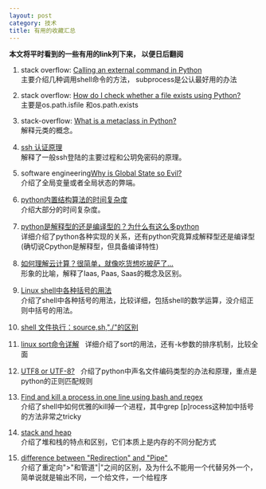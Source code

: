 ```yaml
---
layout: post
category: 技术
title: 有用的收藏汇总
---
```


**本文将平时看到的一些有用的link列下来， 以便日后翻阅**

1. stack overflow: [Calling an external command in Python](https://stackoverflow.com/questions/89228/calling-an-external-command-in-python)    
主要介绍几种调用shell命令的方法， subprocess是公认最好用的办法

2. stack overflow: [How do I check whether a file exists using Python?](https://stackoverflow.com/questions/82831/how-do-i-check-whether-a-file-exists-using-python)    
主要是os.path.isfile 和os.path.exists  

3. stack-overflow: [What is a metaclass in Python?](https://stackoverflow.com/questions/100003/what-is-a-metaclass-in-python)     
解释元类的概念。  

4. [ssh 认证原理](http://itindex.net/detail/48724-ssh-%E8%AE%A4%E8%AF%81-%E5%8E%9F%E7%90%86?utm_source=tuicool&utm_medium=referral)   
解释了一般ssh登陆的主要过程和公玥免密码的原理。

5. software engineering[Why is Global State so Evil?](https://softwareengineering.stackexchange.com/questions/148108/why-is-global-state-so-evil)    
介绍了全局变量或者全局状态的弊端。

6. [python内置结构算法的时间复杂度](https://www.douban.com/note/491584335/)    
介绍大部分的时间复杂度。

7. [python是解释型的还是编译型的？为什么有这么多python](http://www.oschina.net/translate/why-are-there-so-many-pythons)  
详细介绍了python各种实现的关系，还有python究竟算成解释型还是编译型(确切说Cpython是解释型，但具备编译特性)

8. [如何理解云计算？很简单，就像吃货想吃披萨了...](http://www.chinacloud.cn/show.aspx?id=19758&cid=18)  
形象的比喻，解释了Iaas, Paas, Saas的概念及区别。

9. [Linux shell中各种括号的用法](http://www.dwhd.org/20150708_211624.html)    
介绍了shell中各种括号的用法，比较详细，包括shell的数学运算，没介绍正则中括号的用法。

10. [shell 文件执行：source,sh,"./"的区别](https://www.cnblogs.com/pcat/p/5467188.html)

11. [linux sort命令详解](https://www.cnblogs.com/51linux/archive/2012/05/23/2515299.html)   
详细介绍了sort的用法，还有-k参数的排序机制，比较全面

12. [UTF8 or UTF-8?](https://stackoverflow.com/questions/41680533/is-coding-utf-8-also-a-comment-in-python?utm_medium=organic&utm_source=google_rich_qa&utm_campaign=google_rich_qa)   
介绍了python中声名文件编码类型的办法和原理，重点是python的正则匹配规则

13. [Find and kill a process in one line using bash and regex](https://stackoverflow.com/questions/3510673/find-and-kill-a-process-in-one-line-using-bash-and-regex)   
介绍了shell中如何优雅的kill掉一个进程，其中grep [p]rocess这种加中括号的方法非常之tricky

14. [stack and heap](https://stackoverflow.com/questions/79923/what-and-where-are-the-stack-and-heap)    
介绍了堆和栈的特点和区别，它们本质上是内存的不同分配方式

15. [difference between "Redirection" and "Pipe"](https://askubuntu.com/questions/172982/what-is-the-difference-between-redirection-and-pipe)  
介绍了重定向">"和管道"|"之间的区别，及为什么不能用一个代替另外一个，简单说就是输出不同，一个给文件，一个给程序  

